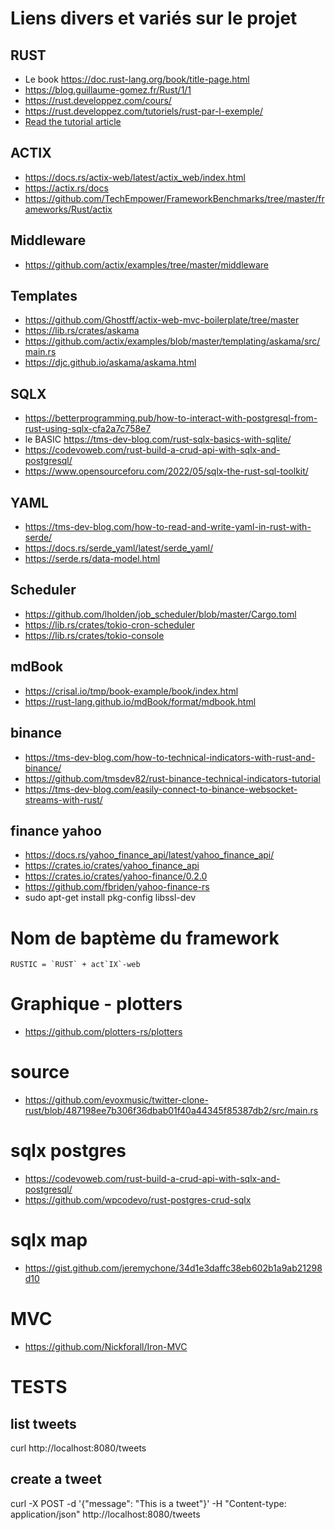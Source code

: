 # Liens divers et variés sur le projet

## RUST
- Le book https://doc.rust-lang.org/book/title-page.html
- https://blog.guillaume-gomez.fr/Rust/1/1
- https://rust.developpez.com/cours/
- https://rust.developpez.com/tutoriels/rust-par-l-exemple/
- [Read the tutorial article](https://docs.qovery.com/guides/tutorial/create-a-blazingly-fast-api-in-rust/)

## ACTIX
- https://docs.rs/actix-web/latest/actix_web/index.html
- https://actix.rs/docs
- https://github.com/TechEmpower/FrameworkBenchmarks/tree/master/frameworks/Rust/actix

## Middleware
- https://github.com/actix/examples/tree/master/middleware

## Templates
- https://github.com/Ghostff/actix-web-mvc-boilerplate/tree/master
- https://lib.rs/crates/askama
- https://github.com/actix/examples/blob/master/templating/askama/src/main.rs
- https://djc.github.io/askama/askama.html

## SQLX
- https://betterprogramming.pub/how-to-interact-with-postgresql-from-rust-using-sqlx-cfa2a7c758e7
- le BASIC https://tms-dev-blog.com/rust-sqlx-basics-with-sqlite/
- https://codevoweb.com/rust-build-a-crud-api-with-sqlx-and-postgresql/
- https://www.opensourceforu.com/2022/05/sqlx-the-rust-sql-toolkit/


## YAML
- https://tms-dev-blog.com/how-to-read-and-write-yaml-in-rust-with-serde/
- https://docs.rs/serde_yaml/latest/serde_yaml/
- https://serde.rs/data-model.html

## Scheduler
- https://github.com/lholden/job_scheduler/blob/master/Cargo.toml
- https://lib.rs/crates/tokio-cron-scheduler
- https://lib.rs/crates/tokio-console

## mdBook
- https://crisal.io/tmp/book-example/book/index.html
- https://rust-lang.github.io/mdBook/format/mdbook.html

## binance
- https://tms-dev-blog.com/how-to-technical-indicators-with-rust-and-binance/
- https://github.com/tmsdev82/rust-binance-technical-indicators-tutorial
- https://tms-dev-blog.com/easily-connect-to-binance-websocket-streams-with-rust/

## finance yahoo
- https://docs.rs/yahoo_finance_api/latest/yahoo_finance_api/
- https://crates.io/crates/yahoo_finance_api
- https://crates.io/crates/yahoo-finance/0.2.0
- https://github.com/fbriden/yahoo-finance-rs
- sudo apt-get install pkg-config libssl-dev

# Nom de baptème du framework

    RUSTIC = `RUST` + act`IX`-web

# Graphique - plotters
- https://github.com/plotters-rs/plotters

# source
- https://github.com/evoxmusic/twitter-clone-rust/blob/487198ee7b306f36dbab01f40a44345f85387db2/src/main.rs

# sqlx postgres
- https://codevoweb.com/rust-build-a-crud-api-with-sqlx-and-postgresql/
- https://github.com/wpcodevo/rust-postgres-crud-sqlx

# sqlx map
- https://gist.github.com/jeremychone/34d1e3daffc38eb602b1a9ab21298d10

# MVC
- https://github.com/Nickforall/Iron-MVC

# TESTS
## list tweets
curl http://localhost:8080/tweets
## create a tweet
curl -X POST -d '{"message": "This is a tweet"}' -H "Content-type: application/json" http://localhost:8080/tweets
